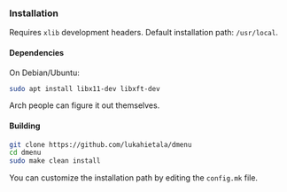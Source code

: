 ### Installation

Requires `xlib` development headers. Default installation path: `/usr/local`.

#### Dependencies

On Debian/Ubuntu:

```bash
sudo apt install libx11-dev libxft-dev
```

Arch people can figure it out themselves.

#### Building

```bash
git clone https://github.com/lukahietala/dmenu
cd dmenu
sudo make clean install
```

You can customize the installation path by editing the `config.mk` file.
